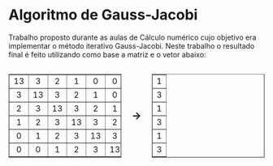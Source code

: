 # Algoritmo de Gauss-Jacobi
Trabalho proposto durante as aulas de Cálculo numérico cujo objetivo era implementar o método iterativo Gauss-Jacobi. Neste trabalho o resultado final é feito utilizando como base a matriz e o vetor abaixo: 
<div style="display: flex; align-items: center; gap: 20px;">

  <!-- Matrix -->
  <table border="1" style="border-collapse: collapse; text-align: center;">
    <tr>
      <td>13</td>
      <td>3</td>
      <td>2</td>
      <td>1</td>
      <td>0</td>
      <td>0</td>
    </tr>
    <tr>
      <td>3</td>
      <td>13</td>
      <td>3</td>
      <td>2</td>
      <td>1</td>
      <td>0</td>
    </tr>
    <tr>
      <td>2</td>
      <td>3</td>
      <td>13</td>
      <td>3</td>
      <td>2</td>
      <td>1</td>
    </tr>
    <tr>
        <td>1</td>
        <td>2</td>
        <td>3</td>
        <td>13</td>
        <td>3</td>
        <td>2</td>
    </tr>
    <tr>
        <td>0</td>
        <td>1</td>
        <td>2</td>
        <td>3</td>
        <td>13</td>
        <td>3</td>
    </tr>
    <tr>
        <td>0</td>
        <td>0</td>
        <td>1</td>
        <td>2</td>
        <td>3</td>
        <td>13</td>
    </tr>
  </table>

  <!-- Arrow -->
  <span style="font-size: 20px; font-weight: bold;">→</span>

  <!-- Vector -->
  <table border="1" style="border-collapse: collapse; text-align: center;">
    <tr>
      <td>1</td>
    </tr>
    <tr>
      <td>3</td>
    </tr>
    <tr>
      <td>1</td>
    </tr>
    <tr>
      <td>3</td>
    </tr>
    <tr>
      <td>1</td>
    </tr>
    <tr>
      <td>3</td>
    </tr>
  </table>

</div>


